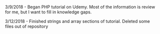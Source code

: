 
3/9/2018 -  Began PHP tutorial on Udemy.  Most of the information is review for me, but I want to fill in knowledge gaps.

3/12/2018 - Finished strings and array sections of tutorial.  Deleted some files out of repository
